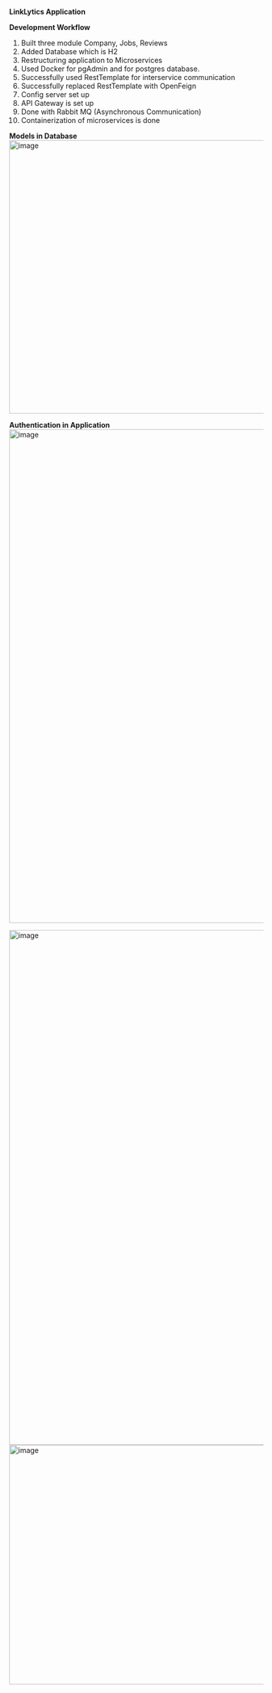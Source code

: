 **LinkLytics Application**

**Development Workflow**
1. Built three module Company, Jobs, Reviews
2. Added Database which is H2
3. Restructuring application to Microservices
4. Used Docker for pgAdmin and for postgres database.
5. Successfully used RestTemplate for interservice communication
6. Successfully replaced RestTemplate with OpenFeign
7. Config server set up
8. API Gateway is set up
9. Done with Rabbit MQ (Asynchronous Communication)
10. Containerization of microservices is done

**Models in Database**
<img width="799" height="541" alt="image" src="https://github.com/user-attachments/assets/658f21e6-d55e-4855-be18-f4a8270bed94" />


**Authentication in Application**
<img width="1649" height="977" alt="image" src="https://github.com/user-attachments/assets/32dff511-6e6d-4cc4-81d4-6578038f9550" />


<img width="1756" height="1019" alt="image" src="https://github.com/user-attachments/assets/8f9fa42f-04ce-45d5-b582-27bf055a072e" />


<img width="877" height="474" alt="image" src="https://github.com/user-attachments/assets/edace964-05d3-4d6d-a3a8-d299af94d2f7" />
